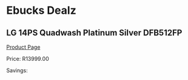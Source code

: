
# Ebucks Dealz
## LG 14PS Quadwash Platinum Silver DFB512FP
[Product Page](https://www.ebucks.com/web/shop/productSelected.do?prodId=1183600673&catId=704983786)

Price: R13999.00

Savings: 


	